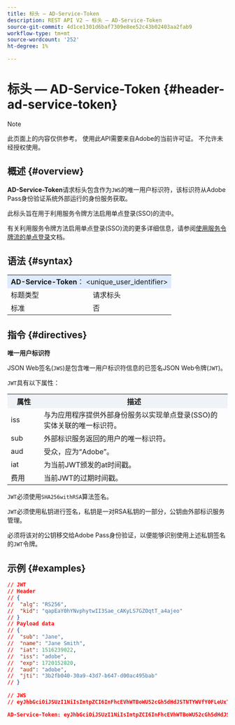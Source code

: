 ```yaml
---
title: 标头 — AD-Service-Token
description: REST API V2 — 标头 — AD-Service-Token
source-git-commit: 4d1ce1301d6baf7309e8ee52c43b02403aa2fab9
workflow-type: tm+mt
source-wordcount: '252'
ht-degree: 1%

---
```



# 标头 — AD-Service-Token {#header-ad-service-token}

>[!NOTE]
>
> 此页面上的内容仅供参考。 使用此API需要来自Adobe的当前许可证。 不允许未经授权使用。

## 概述 {#overview}

<b>AD-Service-Token</b>请求标头包含作为`JWS`的唯一用户标识符，该标识符从Adobe Pass身份验证系统外部运行的身份服务获取。

此标头旨在用于利用服务令牌方法启用单点登录(SSO)的流中。

有关利用服务令牌方法启用单点登录(SSO)流的更多详细信息，请参阅[使用服务令牌流的单点登录](../../flows/single-sign-on-flows/rest-api-v2-single-sign-on-service-token-flows.md)文档。

## 语法 {#syntax}

<table>
   <tr>
      <td style="background-color: #DEEBFF;" colspan="2"><b>AD-Service-Token</b>： &lt;unique_user_identifier&gt;</td>
   </tr>
   <tr>
      <td>标题类型</td>
      <td>请求标头</td>
   </tr>
   <tr>
      <td>标准</td>
      <td>否</td>
   </tr>
</table>

## 指令 {#directives}

<b>唯一用户标识符</b>

JSON Web签名(`JWS`)是包含唯一用户标识符信息的已签名JSON Web令牌(`JWT`)。

`JWT`具有以下属性：

<table>
   <tr>
      <th style="background-color: #EFF2F7; width: 15%;">属性</th>
      <th style="background-color: #EFF2F7;">描述</th>
   </tr>
   <tr>
      <td>iss</td>
      <td>与为应用程序提供外部身份服务以实现单点登录(SSO)的实体关联的唯一标识符。</td>
   </tr>
   <tr>
      <td>sub</td>
      <td>外部标识服务返回的用户的唯一标识符。</td>
   </tr>
   <tr>
      <td>aud</td>
      <td>受众，应为“Adobe”。</td>
   </tr>
   <tr>
      <td>iat</td>
      <td>为当前JWT颁发的at时间戳。</td>
   </tr>
   <tr>
      <td>费用</td>
      <td>当前JWT的过期时间戳。</td>
   </tr>
</table>

`JWT`必须使用`SHA256withRSA`算法签名。

`JWT`必须使用私钥进行签名，私钥是一对RSA私钥的一部分，公钥由外部标识服务管理。

必须将该对的公钥移交给Adobe Pass身份验证，以便能够识别使用上述私钥签名的`JWT`令牌。

## 示例 {#examples}

```JSON
// JWT
// Header
// {
//  "alg": "RS256",
//  "kid": "qapEaY0hYNvphytwII3Sae_cAKyLS7GZOqtT_a4ajeo"
// }
// Payload data
// {
//  "sub": "Jane",
//  "name": "Jane Smith",
//  "iat": 1516239022,
//  "iss": "adobe",
//  "exp": 1720152820,
//  "aud": "adobe",
//  "jti": "3b2fb040-30a9-43d7-b647-d00ac495bab"
// }
 
// JWS
// eyJhbGciOiJSUzI1NiIsImtpZCI6InFhcEVhWTBoWU52cGh5dHdJSTNTYWVfY0FLeUxTN0daT3F0VF9hNGFqZW8ifQ.eyJzdWIiOiJKYW5lIiwibmFtZSI6IkphbmUgU21pdGgiLCJpYXQiOjE1MTYyMzkwMjIsImlzcyI6ImFkb2JlIiwiZXhwIjoxNzIwMTUyODIwLCJhdWQiOiJhZG9iZSIsImp0aSI6IjNiMmZiMDQwLTMwYTktNDNkNy1iNjQ3LWQwMGFjNDk1YmFiIn0.stHLZFh-635LDNjv9HRHzq912ICNCVGUS3f4RS_bAxpUiUSB6CShS2VvU4V-THEXj7d_zk1mxtPP0QM_pCrh4Vk2GaPRa856Bt_PhsfQY-_benDcB6MIoFX67qrREGncGiv7JEs3ksa-P1YvBYXolT7t52K093kFaQtICfB-aBa8danRZvUrJHjjFoILEpTbQuzxKRN6y36J3p1FZ-SfDuofHp3SnXDrWFRYyXYQnb9WFlhNBxR400-0vzTONZYd097WWy1shMw5V8TvIDvCDE5ifqk31gMdYga-N3JkcTA5QoW7Zl80UV7BhR5v14Va1IZLcbFra_UJdEzbBwW_nA

AD-Service-Token: eyJhbGciOiJSUzI1NiIsImtpZCI6InFhcEVhWTBoWU52cGh5dHdJSTNTYWVfY0FLeUxTN0daT3F0VF9hNGFqZW8ifQ.eyJzdWIiOiJKYW5lIiwibmFtZSI6IkphbmUgU21pdGgiLCJpYXQiOjE1MTYyMzkwMjIsImlzcyI6ImFkb2JlIiwiZXhwIjoxNzIwMTUyODIwLCJhdWQiOiJhZG9iZSIsImp0aSI6IjNiMmZiMDQwLTMwYTktNDNkNy1iNjQ3LWQwMGFjNDk1YmFiIn0.stHLZFh-635LDNjv9HRHzq912ICNCVGUS3f4RS_bAxpUiUSB6CShS2VvU4V-THEXj7d_zk1mxtPP0QM_pCrh4Vk2GaPRa856Bt_PhsfQY-_benDcB6MIoFX67qrREGncGiv7JEs3ksa-P1YvBYXolT7t52K093kFaQtICfB-aBa8danRZvUrJHjjFoILEpTbQuzxKRN6y36J3p1FZ-SfDuofHp3SnXDrWFRYyXYQnb9WFlhNBxR400-0vzTONZYd097WWy1shMw5V8TvIDvCDE5ifqk31gMdYga-N3JkcTA5QoW7Zl80UV7BhR5v14Va1IZLcbFra_UJdEzbBwW_nA
```
